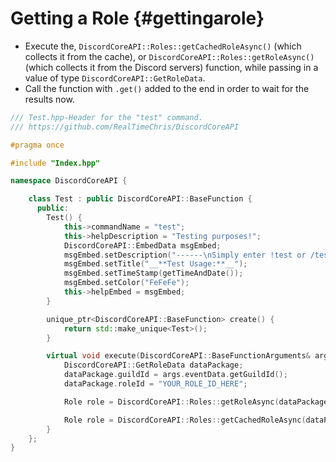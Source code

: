 Getting a Role {#gettingarole}
=============
- Execute the, `DiscordCoreAPI::Roles::getCachedRoleAsync()` (which collects it from the cache), or `DiscordCoreAPI::Roles::getRoleAsync()` (which collects it from the Discord servers) function, while passing in a value of type `DiscordCoreAPI::GetRoleData`.
- Call the function with `.get()` added to the end in order to wait for the results now.

```cpp
/// Test.hpp-Header for the "test" command.
/// https://github.com/RealTimeChris/DiscordCoreAPI

#pragma once

#include "Index.hpp"

namespace DiscordCoreAPI {

	class Test : public DiscordCoreAPI::BaseFunction {
	  public:
		Test() {
			this->commandName = "test";
			this->helpDescription = "Testing purposes!";
			DiscordCoreAPI::EmbedData msgEmbed;
			msgEmbed.setDescription("------\nSimply enter !test or /test!\n------");
			msgEmbed.setTitle("__**Test Usage:**__");
			msgEmbed.setTimeStamp(getTimeAndDate());
			msgEmbed.setColor("FeFeFe");
			this->helpEmbed = msgEmbed;
		}

		unique_ptr<DiscordCoreAPI::BaseFunction> create() {
			return std::make_unique<Test>();
		}

		virtual void execute(DiscordCoreAPI::BaseFunctionArguments& args) {
			DiscordCoreAPI::GetRoleData dataPackage;
			dataPackage.guildId = args.eventData.getGuildId();
			dataPackage.roleId = "YOUR_ROLE_ID_HERE";

			Role role = DiscordCoreAPI::Roles::getRoleAsync(dataPackage).get();

			Role role = DiscordCoreAPI::Roles::getCachedRoleAsync(dataPackage).get();
		}
	};
}
```
